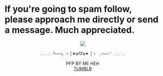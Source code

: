 <h1>If you're going to spam follow, please approach me directly or send a message. Much appreciated.</h1>
<p align="center">
<img src="https://media.discordapp.net/attachments/1013237702587580446/1389730327236313139/Untitled20_20250702011135.png?ex=6865aeb9&is=68645d39&hm=f0ecf92a5ff0176c3208f292aefc97db66c8f794ad910c353bce79ece51d4e52&=&format=webp&quality=lossless&width=1122&height=677">
<div align="center"

. . . . . ╰──╮ ・┆✦ʚ♡ɞ✦ ┆・ ╭──╯ . . . . .

PFP BY ME HEH<br>
[TUMBLR](https://www.tumblr.com/wiztomfest)
